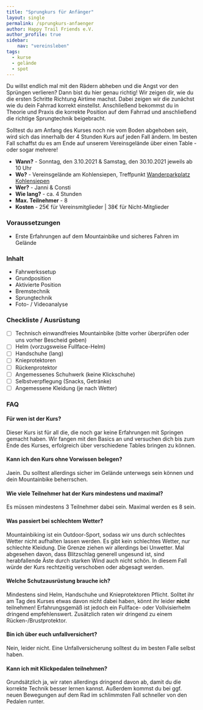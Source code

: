 ```yaml
---
title: "Sprungkurs für Anfänger"
layout: single
permalink: /sprungkurs-anfaenger
author: Happy Trail Friends e.V.
author_profile: true
sidebar:
    nav: "vereinsleben"
tags:
  - kurse
  - gelände
  - spot
---
```


Du willst endlich mal mit den Rädern abheben und die Angst vor den Sprüngen verlieren? Dann bist du hier genau richtig! Wir zeigen dir, wie du die ersten Schritte Richtung Airtime machst. 
Dabei zeigen wir die zunächst wie du dein Fahrrad korrekt einstellst. Anschließend bekommst du in Theorie und Praxis die korrekte Position auf dem Fahrrad und anschließend die richtige Sprungtechnik beigebracht.

Solltest du am Anfang des Kurses noch nie vom Boden abgehoben sein, wird sich das innerhalb der 4 Stunden Kurs auf jeden Fall ändern. Im besten Fall schaffst du es am Ende auf unserem Vereinsgelände über einen Table - oder sogar mehrere!

* **Wann?** - Sonntag, den 3.10.2021 & Samstag, den 30.10.2021 jeweils ab 10 Uhr
* **Wo?** - Vereinsgelände am Kohlensiepen, Treffpunkt [Wanderparkplatz Kohlensiepen](https://goo.gl/maps/pdgP25FJnvatZQ7f9)
* **Wer?** - Janni & Consti
* **Wie lang?** - ca. 4 Stunden
* **Max. Teilnehmer** - 8
* **Kosten** - 25€ für Vereinsmitglieder | 38€ für Nicht-Mitglieder

### Voraussetzungen
* Erste Erfahrungen auf dem Mountainbike und sicheres Fahren im Gelände

### Inhalt
* Fahrwerkssetup
* Grundposition
* Aktivierte Position
* Bremstechnik
* Sprungtechnik
* Foto- / Videoanalyse

### Checkliste / Ausrüstung
* [ ] Technisch einwandfreies Mountainbike (bitte vorher überprüfen oder uns vorher Bescheid geben)
* [ ] Helm (vorzugsweise Fullface-Helm)
* [ ] Handschuhe (lang)
* [ ] Knieprotektoren
* [ ] Rückenprotektor
* [ ] Angemessenes Schuhwerk (keine Klickschuhe)
* [ ] Selbstverpflegung (Snacks, Getränke)
* [ ] Angemessene Kleidung (je nach Wetter)

### FAQ
#### Für wen ist der Kurs?
Dieser Kurs ist für all die, die noch gar keine Erfahrungen mit Springen gemacht haben. Wir fangen mit den Basics an und versuchen dich bis zum Ende des Kurses, erfolgreich über verschiedene Tables bringen zu können.

#### Kann ich den Kurs ohne Vorwissen belegen?
Jaein. Du solltest allerdings sicher im Gelände unterwegs sein können und dein Mountainbike beherrschen.

#### Wie viele Teilnehmer hat der Kurs mindestens und maximal?
Es müssen mindestens 3 Teilnehmer dabei sein. Maximal werden es 8 sein.

#### Was passiert bei schlechtem Wetter?
Mountainbiking ist ein Outdoor-Sport, sodass wir uns durch schlechtes Wetter nicht aufhalten lassen werden. Es gibt kein schlechtes Wetter, nur schlechte Kleidung.
Die Grenze ziehen wir allerdings bei Unwetter. Mal abgesehen davon, dass Blitzschlag generell ungesund ist, sind herabfallende Äste durch starken Wind auch nicht schön. In diesem Fall würde der Kurs rechtzeitig verschoben oder abgesagt werden.

#### Welche Schutzausrüstung brauche ich?
Mindestens sind Helm, Handschuhe und Knieprotektoren Pflicht. Solltet ihr am Tag des Kurses etwas davon nicht dabei haben, könnt ihr leider **nicht** teilnehmen!
Erfahrungsgemäß ist jedoch ein Fullface- oder Vollvisierhelm dringend empfehlenswert. Zusätzlich raten wir dringend zu einem Rücken-/Brustprotektor.

#### Bin ich über euch unfallversichert?
Nein, leider nicht. Eine Unfallversicherung solltest du im besten Falle selbst haben.

#### Kann ich mit Klickpedalen teilnehmen?
Grundsätzlich ja, wir raten allerdings dringend davon ab, damit du die korrekte Technik besser lernen kannst. Außerdem kommst du bei ggf. neuen Bewegungen auf dem Rad im schlimmsten Fall schneller von den Pedalen runter.
